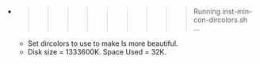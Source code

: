 * >>>>>>>>> Running inst-min-con-dircolors.sh ...
  * Set dircolors to use  to make ls more beautiful.
  * Disk size = 1333600K. Space Used = 32K.
